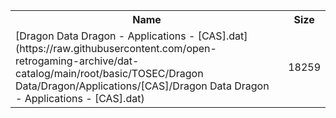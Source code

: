 <table>
<tr><th>Name</th><th>Size</th></tr>
<tr><td>
[Dragon Data Dragon - Applications - [CAS].dat](https://raw.githubusercontent.com/open-retrogaming-archive/dat-catalog/main/root/basic/TOSEC/Dragon Data/Dragon/Applications/[CAS]/Dragon Data Dragon - Applications - [CAS].dat)
</td><td>18259</td></tr>
</table>
